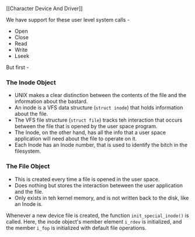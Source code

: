 [[Character Device And Driver]]

We have support for these user level system calls - 
- Open
- Close
- Read
- Write
- Lseek

But first - 
### The Inode Object

- UNIX makes a clear distinction between the contents of the file and the information about the bastard.
- An inode is a VFS data structure (`struct inode`) that holds information about the file. 
- The VFS file structure (`struct file`)  tracks teh interaction that occurs between the file that is opened by the user space program. 
- The Inode, on the other hand, has all the info that a user space application will need about the file to operate on it. 
- Each Inode has an Inode number, that is used to identify the bitch in the filesystem. 
### The File Object
- This is created every time a file is opened in the user space. 
- Does nothing but stores the interaction beteween the user application and the file.
- Only exists in teh kernel memory, and is not written back to the disk, like an Inode is.
  
Whenever a new device file is created, the function `init_special_inode()` is called. Here, the inode object's member element `i_rdev` is initialized, and the member `i_fop` is initialized with default file operations. 